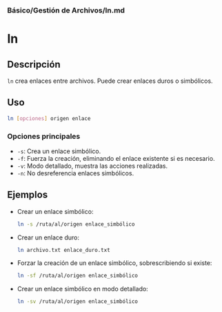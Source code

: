 ### **Básico/Gestión de Archivos/ln.md**

# ln

## Descripción

`ln` crea enlaces entre archivos. Puede crear enlaces duros o simbólicos.

## Uso

```bash
ln [opciones] origen enlace
```

### Opciones principales

- `-s`: Crea un enlace simbólico.
- `-f`: Fuerza la creación, eliminando el enlace existente si es necesario.
- `-v`: Modo detallado, muestra las acciones realizadas.
- `-n`: No desreferencia enlaces simbólicos.

## Ejemplos

- Crear un enlace simbólico:

  ```bash
  ln -s /ruta/al/origen enlace_simbólico
  ```

- Crear un enlace duro:

  ```bash
  ln archivo.txt enlace_duro.txt
  ```

- Forzar la creación de un enlace simbólico, sobrescribiendo si existe:

  ```bash
  ln -sf /ruta/al/origen enlace_simbólico
  ```

- Crear un enlace simbólico en modo detallado:

  ```bash
  ln -sv /ruta/al/origen enlace_simbólico
  ```